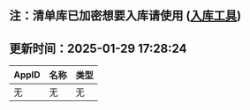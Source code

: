 ## 注：清单库已加密想要入库请使用 ([入库工具](https://github.com/BlankTMing/ManifestAutoUpdate/releases))

## 更新时间：2025-01-29 17:28:24
| AppID | 名称 | 类型  |
| :-------------------- | :----------------------------- | :----------- |
| 无 | 无 | 无 |
